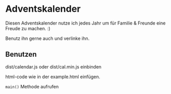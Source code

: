 # Adventskalender

Diesen Adventskalender nutze ich jedes Jahr um für Familie & Freunde eine Freude zu machen. :)

Benutz ihn gerne auch und verlinke ihn.

## Benutzen

dist/calendar.js oder dist/cal.min.js einbinden

html-code wie in der example.html einfügen.

`main()` Methode aufrufen
